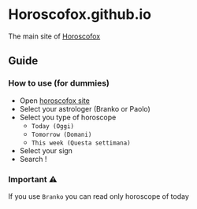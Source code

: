 # Horoscofox.github.io
The main site of [Horoscofox](https://github.com/horoscofox/horoscofox-service)

## Guide
### How to use (for dummies)
- Open [horoscofox site](https://horoscofox.github.io)
- Select your astrologer (Branko or Paolo)
- Select you type of horoscope 
    - `Today (Oggi)`
    - `Tomorrow (Domani)`
    - `This week (Questa settimana)` 
- Select your sign
- Search !

### Important ⚠️
If you use `Branko` you can read only horoscope of today

### 